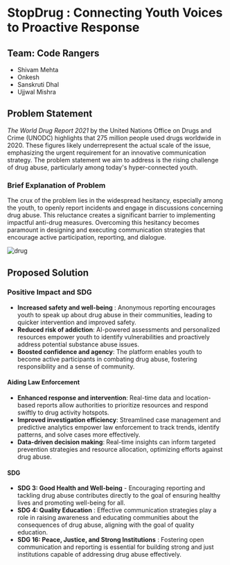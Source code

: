 # StopDrug : Connecting Youth Voices to Proactive Response

## Team: Code Rangers
- Shivam Mehta
- Onkesh
- Sanskruti Dhal
- Ujjwal Mishra


## Problem Statement
_The World Drug Report 2021_ by the United Nations Office on Drugs and Crime (UNODC) highlights that 275 million people used drugs worldwide in 2020. These figures likely underrepresent the actual scale of the issue, emphasizing the urgent requirement for an innovative communication strategy. The problem statement we aim to address is the rising challenge of drug abuse, particularly among today's hyper-connected youth.




### Brief Explanation of Problem
The crux of the problem lies in the widespread hesitancy, especially among the youth, to openly report incidents and engage in discussions concerning drug abuse. This reluctance creates a significant barrier to implementing impactful anti-drug measures. Overcoming this hesitancy becomes paramount in designing and executing communication strategies that encourage active participation, reporting, and dialogue.







![drug](https://github.com/ShivamMehta161/CodeRangers-HaryanaPoliceHackathon2023/assets/116088341/cf577d9d-b8d4-49fc-bf64-d538926c2cd7)
                                         
## Proposed Solution 






### Positive Impact and SDG
- **Increased safety and well-being** : Anonymous reporting encourages youth to speak up about drug abuse in their communities, leading to quicker intervention and improved safety.
- **Reduced risk of addiction**: AI-powered assessments and personalized resources empower youth to identify vulnerabilities and proactively address potential substance abuse issues.
- **Boosted confidence and agency**: The platform enables youth to become active participants in combating drug abuse, fostering responsibility and a sense of community.
#### Aiding Law Enforcement
- **Enhanced response and intervention**: Real-time data and location-based reports allow authorities to prioritize resources and respond swiftly to drug activity hotspots.
- **Improved investigation efficiency**: Streamlined case management and predictive analytics empower law enforcement to track trends, identify patterns, and solve cases more effectively.
- **Data-driven decision making**: Real-time insights can inform targeted prevention strategies and resource allocation, optimizing efforts against drug abuse.
#### SDG
- **SDG 3: Good Health and Well-being** - Encouraging reporting and tackling drug abuse contributes directly to the goal of ensuring healthy lives and promoting well-being for all.
- **SDG 4: Quality Education** : Effective communication strategies play a role in raising awareness and educating communities about the consequences of drug abuse, aligning with the goal of quality education.
- **SDG 16: Peace, Justice, and Strong Institutions** : Fostering open communication and reporting is essential for building strong and just institutions capable of addressing drug abuse effectively.




  
